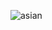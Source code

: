 ![asian](https://github.com/suhavural/Patika_Week-6/assets/77546710/a6981adf-bc34-49cc-bbfa-f20f6aace5a8)
